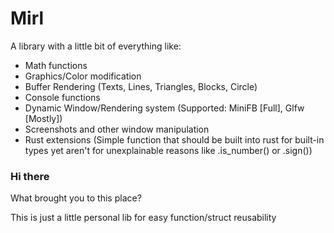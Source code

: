 # Mirl

A library with a little bit of everything like:

- Math functions
- Graphics/Color modification
- Buffer Rendering (Texts, Lines, Triangles, Blocks, Circle)
- Console functions
- Dynamic Window/Rendering system (Supported: MiniFB [Full], Glfw [Mostly])
- Screenshots and other window manipulation
- Rust extensions (Simple function that should be built into rust for built-in types yet aren't for unexplainable reasons like .is_number() or .sign())

### Hi there

What brought you to this place?

This is just a little personal lib for easy function/struct reusability

